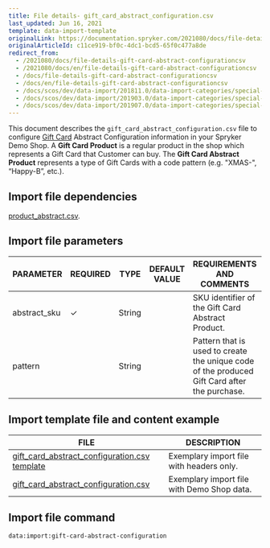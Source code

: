 ```yaml
---
title: File details- gift_card_abstract_configuration.csv
last_updated: Jun 16, 2021
template: data-import-template
originalLink: https://documentation.spryker.com/2021080/docs/file-details-gift-card-abstract-configurationcsv
originalArticleId: c11ce919-bf0c-4dc1-bcd5-65f0c477a8de
redirect_from:
  - /2021080/docs/file-details-gift-card-abstract-configurationcsv
  - /2021080/docs/en/file-details-gift-card-abstract-configurationcsv
  - /docs/file-details-gift-card-abstract-configurationcsv
  - /docs/en/file-details-gift-card-abstract-configurationcsv
  - /docs/scos/dev/data-import/201811.0/data-import-categories/special-product-types/gift-cards/file-details-gift-card-abstract-configuration.csv.html
  - /docs/scos/dev/data-import/201903.0/data-import-categories/special-product-types/gift-cards/file-details-gift-card-abstract-configuration.csv.html
  - /docs/scos/dev/data-import/201907.0/data-import-categories/special-product-types/gift-cards/file-details-gift-card-abstract-configuration.csv.html
---
```


This document describes the `gift_card_abstract_configuration.csv` file to configure [Gift Card](/docs/scos/user/features/{{page.version}}/gift-cards-feature-overview.html) Abstract Configuration information in your Spryker Demo Shop. A **Gift Card Product** is a regular product in the shop which represents a Gift Card that Customer can buy. The **Gift Card Abstract Product** represents a type of Gift Cards with a code pattern (e.g. "XMAS-", “Happy-B”, etc.).

## Import file dependencies

[product_abstract.csv](/docs/scos/dev/data-import/{{page.version}}/data-import-categories/catalog-setup/products/file-details-product-abstract.csv.html).

## Import file parameters

| PARAMETER | REQUIRED | TYPE | DEFAULT VALUE | REQUIREMENTS AND COMMENTS | DESCRIPTION |
| --- | --- | --- | --- | --- | --- |
| abstract_sku | &check; | String |  | SKU identifier of the Gift Card Abstract Product. |
| pattern |  | String |  | Pattern that is used to create the unique code of the produced Gift Card after the purchase. |

## Import template file and content example

| FILE | DESCRIPTION |
| --- | --- |
| [gift_card_abstract_configuration.csv template](https://spryker.s3.eu-central-1.amazonaws.com/docs/Developer+Guide/Back-End/Data+Manipulation/Data+Ingestion/Data+Import/Data+Import+Categories/Special+Product+Types/Gift+Cards/Template+gift_card_abstract_configuration.csv) | Exemplary import file with headers only.  |
| [gift_card_abstract_configuration.csv](https://spryker.s3.eu-central-1.amazonaws.com/docs/Developer+Guide/Back-End/Data+Manipulation/Data+Ingestion/Data+Import/Data+Import+Categories/Special+Product+Types/Gift+Cards/gift_card_abstract_configuration.csv) | Exemplary import file with Demo Shop data. |

## Import file command

```bash
data:import:gift-card-abstract-configuration
```
